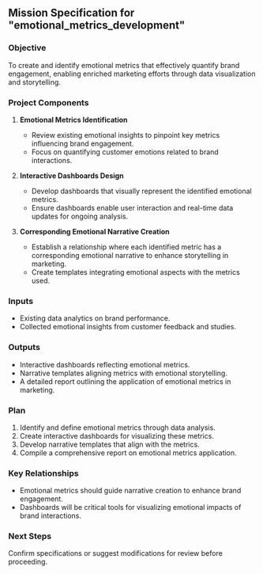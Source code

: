 ## Mission Specification for "emotional_metrics_development"

### Objective
To create and identify emotional metrics that effectively quantify brand engagement, enabling enriched marketing efforts through data visualization and storytelling.

### Project Components
1. **Emotional Metrics Identification**
   - Review existing emotional insights to pinpoint key metrics influencing brand engagement.
   - Focus on quantifying customer emotions related to brand interactions.

2. **Interactive Dashboards Design**
   - Develop dashboards that visually represent the identified emotional metrics.
   - Ensure dashboards enable user interaction and real-time data updates for ongoing analysis.

3. **Corresponding Emotional Narrative Creation**
   - Establish a relationship where each identified metric has a corresponding emotional narrative to enhance storytelling in marketing.
   - Create templates integrating emotional aspects with the metrics used.

### Inputs
- Existing data analytics on brand performance.
- Collected emotional insights from customer feedback and studies.

### Outputs
- Interactive dashboards reflecting emotional metrics.
- Narrative templates aligning metrics with emotional storytelling.
- A detailed report outlining the application of emotional metrics in marketing.

### Plan
1. Identify and define emotional metrics through data analysis.
2. Create interactive dashboards for visualizing these metrics.
3. Develop narrative templates that align with the metrics.
4. Compile a comprehensive report on emotional metrics application.

### Key Relationships
- Emotional metrics should guide narrative creation to enhance brand engagement.
- Dashboards will be critical tools for visualizing emotional impacts of brand interactions.

### Next Steps
Confirm specifications or suggest modifications for review before proceeding.